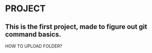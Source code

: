 # **PROJECT**

## This is the first project, made to figure out git command basics.
HOW TO UPLOAD FOLDER?
